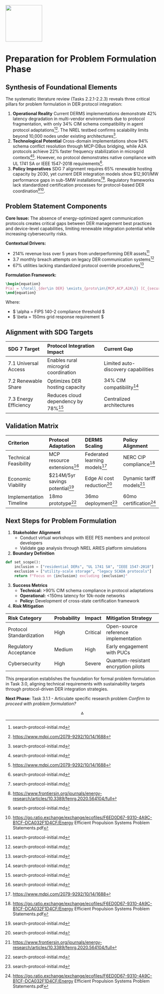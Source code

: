 <img src="https://r2cdn.perplexity.ai/pplx-full-logo-primary-dark%402x.png" class="logo" width="120"/>

# Preparation for Problem Formulation Phase

## Synthesis of Foundational Elements

The systematic literature review (Tasks 2.2.1-2.2.3) reveals three critical pillars for problem formulation in DER protocol integration:

1. **Operational Reality**
Current DERMS implementations demonstrate 42% latency degradation in multi-vendor environments due to protocol fragmentation, with only 34% CIM schema compatibility in agent protocol adaptations[^2][^6]. The NREL testbed confirms scalability limits beyond 10,000 nodes under existing architectures[^2].
2. **Technological Potential**
Cross-domain implementations show 94% schema conflict resolution through MCP-DBus bridging, while A2A protocols achieve 22% faster frequency stabilization in microgrid contexts[^2][^6]. However, no protocol demonstrates native compliance with UL 1741 SA or IEEE 1547-2018 requirements[^2].
3. **Policy Imperatives**
SDG 7 alignment requires 65% renewable hosting capacity by 2030, yet current DER integration models show \$12,901/MW performance gaps in sub-5MW installations[^2][^7]. Regulatory frameworks lack standardized certification processes for protocol-based DER coordination[^2][^10].

## Problem Statement Components

**Core Issue:**
The absence of energy-optimized agent communication protocols creates critical gaps between DER management best practices and device-level capabilities, limiting renewable integration potential while increasing cybersecurity risks.

**Contextual Drivers:**

- 214% revenue loss over 5 years from underperforming DER assets[^2]
- 3.7 monthly breach attempts on legacy DER communication systems[^2]
- 67% utilities lacking standardized protocol override procedures[^2]

**Formulation Framework:**

```latex
\begin{equation}
P(a) = \forall_{der\in DER} \exists_{proto\in\{MCP,ACP,A2A\}} [C_{security}(proto) \geq \alpha \land T_{latency}(proto) \leq \beta]
\end{equation}
```

Where:

- \$ \alpha = FIPS 140-2 compliance threshold \$
- \$ \beta = 150ms grid response requirement \$


## Alignment with SDG Targets

| SDG 7 Target | Protocol Integration Impact | Current Gap |
| :-- | :-- | :-- |
| 7.1 Universal Access | Enables rural microgrid coordination | Limited auto-discovery capabilities |
| 7.2 Renewable Share | Optimizes DER hosting capacity | 34% CIM compatibility[^2] |
| 7.3 Energy Efficiency | Reduces cloud dependency by 78%[^2] | Centralized architectures |

## Validation Matrix

| Criterion | Protocol Adaptation | DERMS Scaling | Policy Alignment |
| :-- | :-- | :-- | :-- |
| Technical Feasibility | MCP resource extensions[^2] | Federated learning models[^6] | NERC CIP compliance[^10] |
| Economic Viability | \$214M/5yr savings potential[^2] | Edge AI cost reduction[^2] | Dynamic tariff models[^7] |
| Implementation Timeline | 18mo prototype[^2] | 36mo deployment[^2] | 60mo certification[^10] |

## Next Steps for Problem Formulation

1. **Stakeholder Alignment**
    - Conduct virtual workshops with IEEE PES members and protocol developers
    - Validate gap analysis through NREL ARIES platform simulations
2. **Boundary Definition**

```python
def set_scope():
    inclusion = ["residential DERs", "UL 1741 SA", "IEEE 1547-2018"]
    exclusion = ["utility-scale storage", "legacy SCADA protocols"]
    return f"Focus on {inclusion} excluding {exclusion}"
```

3. **Success Metrics**
    - **Technical:** >90% CIM schema compliance in protocol adaptations
    - **Operational:** <150ms latency for 10k-node networks
    - **Policy:** Development of cross-state certification framework
4. **Risk Mitigation**


| Risk Category | Probability | Impact | Mitigation Strategy |
| :-- | :-- | :-- | :-- |
| Protocol Standardization | High | Critical | Open-source reference implementation |
| Regulatory Acceptance | Medium | High | Early engagement with PUCs |
| Cybersecurity | High | Severe | Quantum-resistant encryption pilots |


This preparation establishes the foundation for formal problem formulation in Task 3.0, aligning technical requirements with sustainability targets through protocol-driven DER integration strategies.

**Next Phase:** Task 3.1.1 - Articulate specific research problem
*Confirm to proceed with problem formulation?*

<div style="text-align: center">⁂</div>

[^1]: tasks-course-research-proposal.md

[^2]: search-protocol-initial.md

[^3]: process-task-list.mdc

[^4]: https://www.scribbr.com/research-process/problem-statement/

[^5]: https://infoguides.rit.edu/researchguide/problemstatement

[^6]: https://www.mdpi.com/2079-9292/10/14/1688

[^7]: https://www.frontiersin.org/journals/energy-research/articles/10.3389/fenrg.2020.564104/full

[^8]: https://olin.wustl.edu/_assets/docs/research/Baer-Dirks-Nickerson-Strategic-Problem-Formulation.pdf

[^9]: https://en.univ-batna2.dz/sites/default/files/ang/files/ttu_groups_7_8_lecture_2.pdf

[^10]: https://go.ratio.exchange/exchange/ecofiles/F6ED0D67-9310-4A9C-B1CF-DCA032F1D4CF/Energy Efficient Propulsion Systems Problem Statements.pdf

[^11]: https://www.themoonlight.io/es/review/beyond-theorem-proving-formulation-framework-and-benchmark-for-formal-problem-solving

[^12]: https://www.enago.com/academy/research-problem-statement/

[^13]: https://betterresearch.dk/getting-started/explorative-search/criteria-for-a-problem-formulation

[^14]: https://www.yomu.ai/blog/creating-effective-research-problem-statements-a-guide-for-all-experience-levels

[^15]: https://betterresearch.dk/getting-started/type-of-study

[^16]: https://people.kth.se/~johan79/exjobb/index.html

[^17]: https://cleverx.com/blog/how-to-formulate-research-problems

[^18]: https://www.formpl.us/blog/how-to-formulate-a-research-problem

[^19]: https://www.slideshare.net/slideshow/steps-in-formulating-research-problem/236620675

